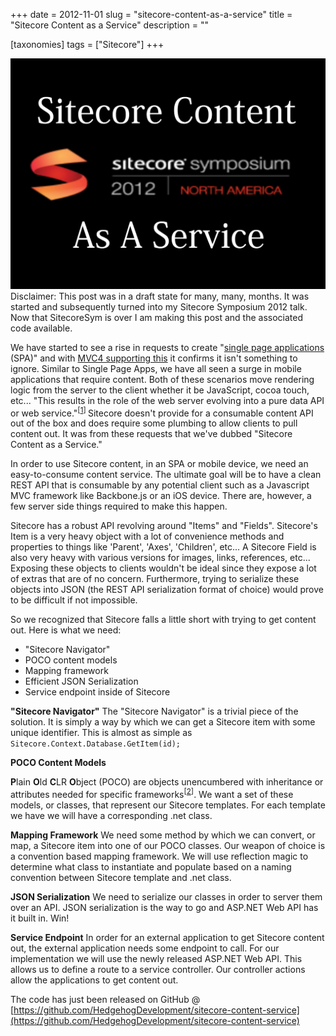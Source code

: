 +++
date = 2012-11-01
slug = "sitecore-content-as-a-service"
title = "Sitecore Content as a Service"
description = ""

[taxonomies]
tags = ["Sitecore"]
+++

![](scaas.jpg)Disclaimer: This post was in a draft state for many, many, months. It was started and subsequently turned into my Sitecore Symposium 2012 talk. Now that SitecoreSym is over I am making this post and the associated code available.

<!-- more -->

We have started to see a rise in requests to create "[single page applications](https://en.wikipedia.org/wiki/Single_page_application) (SPA)" and with [MVC4 supporting this](http://www.asp.net/single-page-application) it confirms it isn't something to ignore. Similar to Single Page Apps, we have all seen a surge in mobile applications that require content. Both of these scenarios move rendering logic from the server to the client whether it be JavaScript, cocoa touch, etc... "This results in the role of the web server evolving into a pure data API or web service."<sup>[[1][1]] </sup>Sitecore doesn't provide for a consumable content API out of the box and does require some plumbing to allow clients to pull content out. It was from these requests that we've dubbed "Sitecore Content as a Service." 

In order to use Sitecore content, in an SPA or mobile device, we need an easy-to-consume content service. The ultimate goal will be to have a clean REST API that is consumable by any potential client such as a Javascript MVC framework like Backbone.js or an iOS device. There are, however, a few server side things required to make this happen.

Sitecore has a robust API revolving around "Items" and "Fields". Sitecore's Item is a very heavy object with a lot of convenience methods and properties to things like 'Parent', 'Axes', 'Children', etc... A Sitecore Field is also very heavy with various versions for images, links, references, etc... Exposing these objects to clients wouldn't be ideal since they expose a lot of extras that are of no concern. Furthermore, trying to serialize these objects into JSON (the REST API serialization format of choice) would prove to be difficult if not impossible.

So we recognized that Sitecore falls a little short with trying to get content out. Here is what we need:

- "Sitecore Navigator"
- POCO content models
- Mapping framework
- Efficient JSON Serialization
- Service endpoint inside of Sitecore

**"Sitecore Navigator"**
The "Sitecore Navigator" is a trivial piece of the solution. It is simply a way by which we can get a Sitecore item with some unique identifier. This is almost as simple as `Sitecore.Context.Database.GetItem(id);`

**POCO Content Models**

**P**lain **O**ld **C**LR **O**bject (POCO) are objects unencumbered with inheritance or attributes needed for specific frameworks<sup>[[2][2]]</sup>. We want a set of these models, or classes, that represent our Sitecore templates. For each template we have we will have a corresponding .net class.
 
**Mapping Framework**
We need some method by which we can convert, or map, a Sitecore item into one of our POCO classes. Our weapon of choice is a convention based mapping framework. We will use reflection magic to determine what class to instantiate and populate based on a naming convention between Sitecore template and .net class.

**JSON Serialization**
We need to serialize our classes in order to server them over an API. JSON serialization is the way to go and ASP.NET Web API has it built in. Win!

**Service Endpoint**
In order for an external application to get Sitecore content out, the external application needs some endpoint to call. For our implementation we will use the newly released ASP.NET Web API. This allows us to define a route to a service controller. Our controller actions allow the applications to get content out.

The code has just been released on GitHub @ [https://github.com/HedgehogDevelopment/sitecore-content-service](https://github.com/HedgehogDevelopment/sitecore-content-service)

[1]: https://en.wikipedia.org/wiki/Single_page_application
[2]: http://en.wikipedia.org/wiki/Plain_Old_CLR_Object